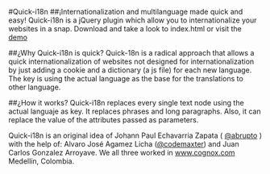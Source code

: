 #Quick-i18n
##¡Internationalization and multilanguage made quick and easy!
  Quick-i18n is a jQuery plugin which allow you to internationalize your websites in a snap.
  Download and take a look to index.html or visit the <a href="http://katio.github.io/Quick-i18n/">demo</a>
    
##¿Why Quick-i18n is quick?
Quick-18n is a radical approach that allows a quick internationalization of websites not designed for internationalization by just adding a cookie and a dictionary (a js file) for each new language. The key is using the actual language as the base for the translations to other language.

##¿How it works?
Quick-i18n replaces every single text node using the actual languaje as key. It replaces phrases and long paragraphs. Also, it can replace the value of the attributes passed as parameters.



Quick-i18n is an original idea of Johann Paul Echavarria Zapata ( <a href="https://twitter.com/abrupto" >@abrupto</a> ) with the help of: Alvaro José Agamez Licha (<a href="https://twitter.com/codemaxter" >@codemaxter</a>) and Juan Carlos Gonzalez Arroyave. We all three worked in www.cognox.com Medellín, Colombia.
